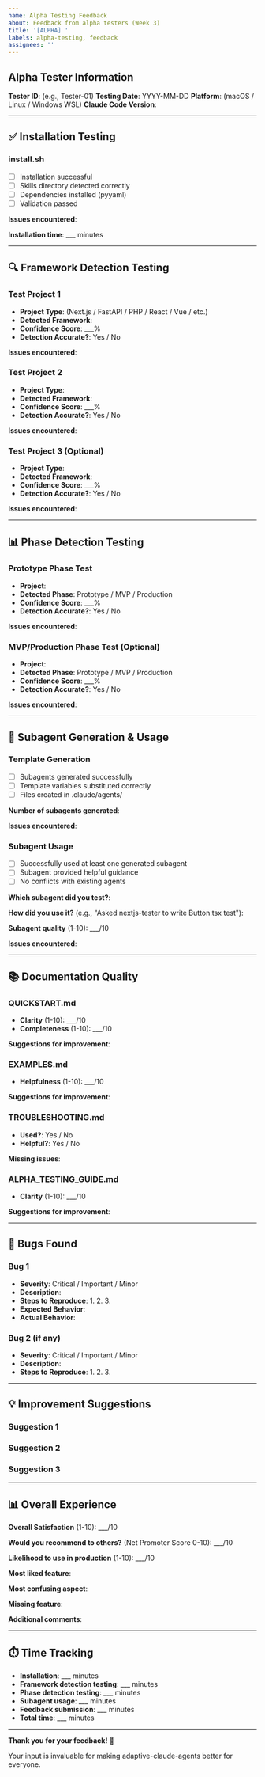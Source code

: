 ```yaml
---
name: Alpha Testing Feedback
about: Feedback from alpha testers (Week 3)
title: '[ALPHA] '
labels: alpha-testing, feedback
assignees: ''
---
```


## Alpha Tester Information

**Tester ID**: (e.g., Tester-01)
**Testing Date**: YYYY-MM-DD
**Platform**: (macOS / Linux / Windows WSL)
**Claude Code Version**:

---

## ✅ Installation Testing

### install.sh
- [ ] Installation successful
- [ ] Skills directory detected correctly
- [ ] Dependencies installed (pyyaml)
- [ ] Validation passed

**Issues encountered**:


**Installation time**: ___ minutes

---

## 🔍 Framework Detection Testing

### Test Project 1
- **Project Type**: (Next.js / FastAPI / PHP / React / Vue / etc.)
- **Detected Framework**:
- **Confidence Score**: ___%
- **Detection Accurate?**: Yes / No

**Issues encountered**:


### Test Project 2
- **Project Type**:
- **Detected Framework**:
- **Confidence Score**: ___%
- **Detection Accurate?**: Yes / No

**Issues encountered**:


### Test Project 3 (Optional)
- **Project Type**:
- **Detected Framework**:
- **Confidence Score**: ___%
- **Detection Accurate?**: Yes / No

**Issues encountered**:


---

## 📊 Phase Detection Testing

### Prototype Phase Test
- **Project**:
- **Detected Phase**: Prototype / MVP / Production
- **Confidence Score**: ___%
- **Detection Accurate?**: Yes / No

**Issues encountered**:


### MVP/Production Phase Test (Optional)
- **Project**:
- **Detected Phase**: Prototype / MVP / Production
- **Confidence Score**: ___%
- **Detection Accurate?**: Yes / No

**Issues encountered**:


---

## 🤖 Subagent Generation & Usage

### Template Generation
- [ ] Subagents generated successfully
- [ ] Template variables substituted correctly
- [ ] Files created in .claude/agents/

**Number of subagents generated**:

**Issues encountered**:


### Subagent Usage
- [ ] Successfully used at least one generated subagent
- [ ] Subagent provided helpful guidance
- [ ] No conflicts with existing agents

**Which subagent did you test?**:

**How did you use it?** (e.g., "Asked nextjs-tester to write Button.tsx test"):


**Subagent quality** (1-10): ___/10

**Issues encountered**:


---

## 📚 Documentation Quality

### QUICKSTART.md
- **Clarity** (1-10): ___/10
- **Completeness** (1-10): ___/10

**Suggestions for improvement**:


### EXAMPLES.md
- **Helpfulness** (1-10): ___/10

**Suggestions for improvement**:


### TROUBLESHOOTING.md
- **Used?**: Yes / No
- **Helpful?**: Yes / No

**Missing issues**:


### ALPHA_TESTING_GUIDE.md
- **Clarity** (1-10): ___/10

**Suggestions for improvement**:


---

## 🐛 Bugs Found

### Bug 1
- **Severity**: Critical / Important / Minor
- **Description**:
- **Steps to Reproduce**:
  1.
  2.
  3.
- **Expected Behavior**:
- **Actual Behavior**:

### Bug 2 (if any)
- **Severity**: Critical / Important / Minor
- **Description**:
- **Steps to Reproduce**:
  1.
  2.
  3.

---

## 💡 Improvement Suggestions

### Suggestion 1


### Suggestion 2


### Suggestion 3


---

## 📊 Overall Experience

**Overall Satisfaction** (1-10): ___/10

**Would you recommend to others?** (Net Promoter Score 0-10): ___/10

**Likelihood to use in production** (1-10): ___/10

**Most liked feature**:


**Most confusing aspect**:


**Missing feature**:


**Additional comments**:


---

## ⏱️ Time Tracking

- **Installation**: ___ minutes
- **Framework detection testing**: ___ minutes
- **Phase detection testing**: ___ minutes
- **Subagent usage**: ___ minutes
- **Feedback submission**: ___ minutes
- **Total time**: ___ minutes

---

**Thank you for your feedback!** 🙏

Your input is invaluable for making adaptive-claude-agents better for everyone.

